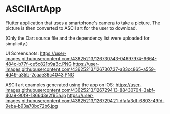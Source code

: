 # ASCIIArtApp
Flutter application that uses a smartphone's camera to take a picture.
The picture is then converted to ASCII art for the user to download.

(Only the Dart source file and the dependency list were uploaded for simplicity.)

UI Screenshots:
https://user-images.githubusercontent.com/43625213/126730743-04697974-9664-484c-b77f-ce5c821b9a3c.PNG
https://user-images.githubusercontent.com/43625213/126730737-a33cc865-a559-4d49-a35b-2caae36c4043.PNG

ASCII art examples generated using the app on iOS:
https://user-images.githubusercontent.com/43625213/126729413-88430704-3abf-40a9-90f9-1866d3e2f95a.jp
https://user-images.githubusercontent.com/43625213/126729421-dfafa3df-6803-49fd-9eba-b93a70bc72b6.jpg
